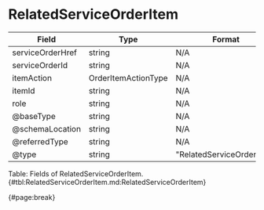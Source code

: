 <!--
    ATTENTION: This file was generated via gradle!
               Do NOT manually edit this file! Any such changes will be overwritten!
-->

# RelatedServiceOrderItem

| Field | Type | Format | Required |
| ------- | ------- | ------- | --- |
| serviceOrderHref | string | N/A | No |
| serviceOrderId | string | N/A | No |
| itemAction | OrderItemActionType | N/A | No |
| itemId | string | N/A | No |
| role | string | N/A | No |
| @baseType | string | N/A | No |
| @schemaLocation | string | N/A | No |
| @referredType | string | N/A | No |
| @type | string | "RelatedServiceOrderItem" | Yes |

Table: Fields of RelatedServiceOrderItem. {#tbl:RelatedServiceOrderItem.md:RelatedServiceOrderItem}

{#page:break}
